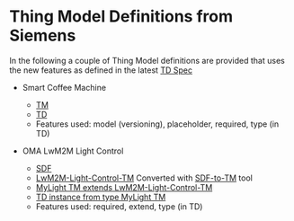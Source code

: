 # Thing Model Definitions from Siemens

In the following a couple of Thing Model definitions are provided that uses the new features as defined in the latest [TD Spec](https://w3c.github.io/wot-thing-description/#thing-model) 

* Smart Coffee Machine 
  * [TM](./Smart-Coffee-Machine-TM.tm.jsonld)
  * [TD](./Smart-Coffee-Machine-TD.td.jsonld)
  * Features used: model (versioning), placeholder, required, type (in TD)
  
* OMA LwM2M Light Control
  * [SDF](https://github.com/one-data-model/playground/blob/master/sdfObject/sdfobject-light_control.sdf.json)
  * [LwM2M-Light-Control-TM](./LwM2M-Light-Control-TM.tm.jsonld) Converted with [SDF-to-TM](https://github.com/roman-kravtsov/sdf-object-converter) tool 
  * [MyLight TM extends LwM2M-Light-Control-TM](./MyLight-Extends-LwM2M.tm.jsonld)
  * [TD instance from type MyLight TM](./MyLight-Extends-LwM2M.td.jsonld)
  * Features used: required, extend, type (in TD)



